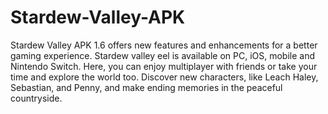 # Stardew-Valley-APK
Stardew Valley APK 1.6 offers new features and enhancements for a better gaming experience. Stardew valley eel is available on PC, iOS, mobile and Nintendo Switch. Here, you can enjoy multiplayer with friends or take your time and explore the world too.
Discover new characters, like Leach Haley, Sebastian, and Penny, and make ending memories in the peaceful countryside.
